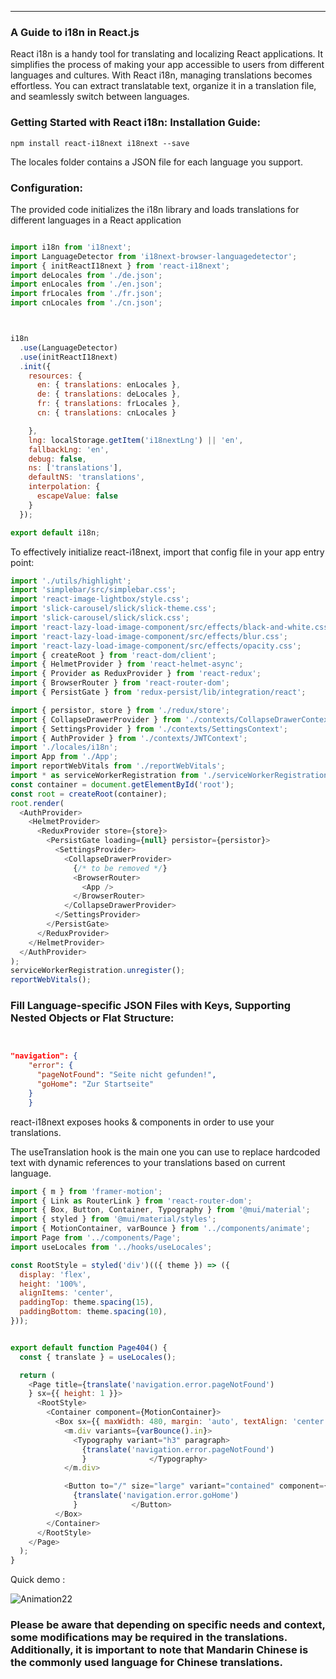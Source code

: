 ---
### A Guide to i18n in React.js


React i18n is a handy tool for translating and localizing React applications. It simplifies the process of making your app accessible to users from different languages and cultures. With React i18n, managing translations becomes effortless. You can extract translatable text, organize it in a translation file, and seamlessly switch between languages. 

### Getting Started with React i18n: Installation Guide:

`npm install react-i18next i18next --save`



The locales folder contains a JSON file for each language you support. 

### Configuration:

 The provided code initializes the i18n library and loads translations for different languages in a React application
```js

import i18n from 'i18next';
import LanguageDetector from 'i18next-browser-languagedetector';
import { initReactI18next } from 'react-i18next';
import deLocales from './de.json';
import enLocales from './en.json';
import frLocales from './fr.json';
import cnLocales from './cn.json';



i18n
  .use(LanguageDetector)
  .use(initReactI18next)
  .init({
    resources: {
      en: { translations: enLocales },
      de: { translations: deLocales },
      fr: { translations: frLocales },
      cn: { translations: cnLocales }

    },
    lng: localStorage.getItem('i18nextLng') || 'en',
    fallbackLng: 'en',
    debug: false,
    ns: ['translations'],
    defaultNS: 'translations',
    interpolation: {
      escapeValue: false
    }
  });

export default i18n;

```




To effectively initialize react-i18next, import that config file in your app entry point:
```js
import './utils/highlight';
import 'simplebar/src/simplebar.css';
import 'react-image-lightbox/style.css';
import 'slick-carousel/slick/slick-theme.css';
import 'slick-carousel/slick/slick.css';
import 'react-lazy-load-image-component/src/effects/black-and-white.css';
import 'react-lazy-load-image-component/src/effects/blur.css';
import 'react-lazy-load-image-component/src/effects/opacity.css';
import { createRoot } from 'react-dom/client';
import { HelmetProvider } from 'react-helmet-async';
import { Provider as ReduxProvider } from 'react-redux';
import { BrowserRouter } from 'react-router-dom';
import { PersistGate } from 'redux-persist/lib/integration/react';

import { persistor, store } from './redux/store';
import { CollapseDrawerProvider } from './contexts/CollapseDrawerContext';
import { SettingsProvider } from './contexts/SettingsContext';
import { AuthProvider } from './contexts/JWTContext';
import './locales/i18n';
import App from './App';
import reportWebVitals from './reportWebVitals';
import * as serviceWorkerRegistration from './serviceWorkerRegistration';
const container = document.getElementById('root');
const root = createRoot(container);
root.render(
  <AuthProvider>
    <HelmetProvider>
      <ReduxProvider store={store}>
        <PersistGate loading={null} persistor={persistor}>
          <SettingsProvider>
            <CollapseDrawerProvider>
              {/* to be removed */}
              <BrowserRouter>
                <App />
              </BrowserRouter>
            </CollapseDrawerProvider>
          </SettingsProvider>
        </PersistGate>
      </ReduxProvider>
    </HelmetProvider>
  </AuthProvider>
);
serviceWorkerRegistration.unregister();
reportWebVitals();

```


### Fill Language-specific JSON Files with Keys, Supporting Nested Objects or Flat Structure:


```JSON


"navigation": {
    "error": {
      "pageNotFound": "Seite nicht gefunden!",
      "goHome": "Zur Startseite"
    }
	}
```



react-i18next exposes hooks & components in order to use your translations.

The useTranslation hook is the main one you can use to replace hardcoded text with dynamic references to your translations based on current language.



```js
import { m } from 'framer-motion';
import { Link as RouterLink } from 'react-router-dom';
import { Box, Button, Container, Typography } from '@mui/material';
import { styled } from '@mui/material/styles';
import { MotionContainer, varBounce } from '../components/animate';
import Page from '../components/Page';
import useLocales from '../hooks/useLocales';

const RootStyle = styled('div')(({ theme }) => ({
  display: 'flex',
  height: '100%',
  alignItems: 'center',
  paddingTop: theme.spacing(15),
  paddingBottom: theme.spacing(10),
}));


export default function Page404() {
  const { translate } = useLocales();

  return (
    <Page title={translate('navigation.error.pageNotFound')
    } sx={{ height: 1 }}>
      <RootStyle>
        <Container component={MotionContainer}>
          <Box sx={{ maxWidth: 480, margin: 'auto', textAlign: 'center' }}>
            <m.div variants={varBounce().in}>
              <Typography variant="h3" paragraph>
                {translate('navigation.error.pageNotFound')
                }              </Typography>
            </m.div>

            <Button to="/" size="large" variant="contained" component={RouterLink}>
              {translate('navigation.error.goHome')
              }            </Button>
          </Box>
        </Container>
      </RootStyle>
    </Page>
  );
}
```

Quick demo : 

![Animation22](https://github.com/Azriiii/Redux_project/assets/47857678/5dd901d4-4d13-4559-bee6-7a6b99a97217)


### Please be aware that depending on specific needs and context, some modifications may be required in the translations. Additionally, it is important to note that Mandarin Chinese is the commonly used language for Chinese translations.
